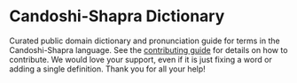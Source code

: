 
# Candoshi-Shapra Dictionary

Curated public domain dictionary and pronunciation guide for terms in the Candoshi-Shapra language. See the [contributing guide](https://github.com/drumworkteam/term/blob/make/.github/contributing.md) for details on how to contribute. We would love your support, even if it is just fixing a word or adding a single definition. Thank you for all your help!